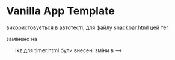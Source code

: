 # Vanilla App Template

використовується в автотесті, для файлу snackbar.html цей тег

<form class="form"> замінено на <ul class="form"> lkz
для timer.html були внесені зміни в -->
<!-- <input type="text" id="datetime-picker" />;

<!-- <button type="button" data-start>Start</button>; -->

<!-- <span data-days>00</span>;

<span data-hours>00</span>;

<span data-minutes>00</span>;

<span data-seconds>00</span>;  -->

<!-- ось так змінили <input type="text" /> -->
<!-- <button type="button">Start</button>
<div class="timer">
        <div class="field">
          <span class="value">00</span>
          <span class="label">Days</span>
        </div>
        <div class="field">
          <span class="value">00</span>
          <span class="label">Hours</span>
        </div>
        <div class="field">
          <span class="value">00</span>
          <span class="label">Minutes</span>
        </div>
        <div class="field">
          <span class="value">00</span>
          <span class="label">Seconds</span>
        </div>
      </div> -->
